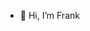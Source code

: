 - 👋 Hi, I’m Frank

<!---
rungr4vity/rungr4vity is a ✨ special ✨ repository because its `README.md` (this file) appears on your GitHub profile.
You can click the Preview link to take a look at your changes.
--->
